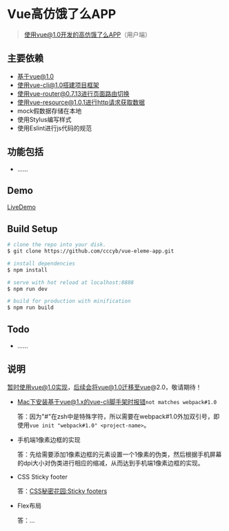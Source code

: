 # Vue高仿饿了么APP
> 使用vue@1.0开发的高仿饿了么APP（用户端）

## 主要依赖
- 基于vue@1.0
- 使用vue-cli@1.0搭建项目框架
- 使用vue-router@0.7.13进行页面路由切换
- 使用vue-resource@1.0.1进行http请求获取数据
- mock假数据存储在本地
- 使用Stylus编写样式
- 使用Eslint进行js代码的规范

## 功能包括
- ......

## Demo
[LiveDemo]()

## Build Setup

``` bash
# clone the repo into your disk.
$ git clone https://github.com/cccyb/vue-eleme-app.git

# install dependencies
$ npm install

# serve with hot reload at localhost:8888
$ npm run dev

# build for production with minification
$ npm run build

```
## Todo
- ......

## 说明
暂时使用vue@1.0实现，后续会将vue@1.0迁移至vue@2.0，敬请期待！

- Mac下安装基于vue@1.x的vue-cli脚手架时报错`not matches webpack#1.0`

	答：因为"#"在zsh中是特殊字符，所以需要在webpack#1.0外加双引号，即使用`vue init "webpack#1.0" <project-name>`。

- 手机端1像素边框的实现

	答：先给需要添加1像素边框的元素设置一个1像素的伪类，然后根据手机屏幕的dpi大小对伪类进行相应的缩减，从而达到手机端1像素边框的实现。

- CSS Sticky footer

	答：[CSS秘密花园:Sticky footers](http://www.w3cplus.com/css3/css-secrets/sticky-footers.html)

- Flex布局

	答：...
